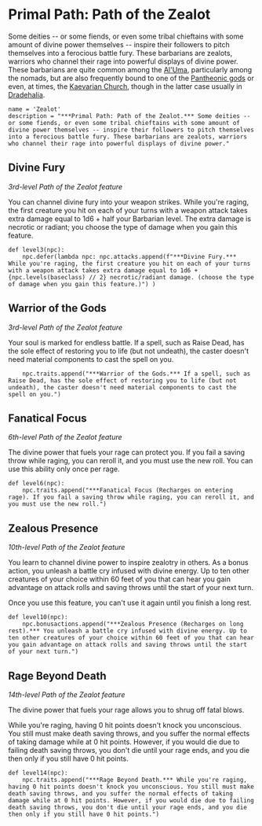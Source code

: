 # Primal Path: Path of the Zealot
Some deities -- or some fiends, or even some tribal chieftains with some amount of divine power themselves -- inspire their followers to pitch themselves into a ferocious battle fury. These barbarians are zealots, warriors who channel their rage into powerful displays of divine power. These barbarians are quite common among the [Al'Uma](../../Cultures/AlUma.md), particularly among the nomads, but are also frequently bound to one of the [Pantheonic gods](../../Religions/Pantheon/index.md) or even, at times, the [Kaevarian Church](../../Religions/KaevarianChurch.md), though in the latter case usually in [Dradehalia](../../Nations/Dradehalia.md).

```
name = 'Zealot'
description = "***Primal Path: Path of the Zealot.*** Some deities -- or some fiends, or even some tribal chieftains with some amount of divine power themselves -- inspire their followers to pitch themselves into a ferocious battle fury. These barbarians are zealots, warriors who channel their rage into powerful displays of divine power."
```

## Divine Fury
*3rd-level Path of the Zealot feature*

You can channel divine fury into your weapon strikes. While you're raging, the first creature you hit on each of your turns with a weapon attack takes extra damage equal to 1d6 + half your Barbarian level. The extra damage is necrotic or radiant; you choose the type of damage when you gain this feature.

```
def level3(npc):
    npc.defer(lambda npc: npc.attacks.append(f"***Divine Fury.*** While you're raging, the first creature you hit on each of your turns with a weapon attack takes extra damage equal to 1d6 + {npc.levels(baseclass) // 2} necrotic/radiant damage. (choose the type of damage when you gain this feature.)") )
```

## Warrior of the Gods
*3rd-level Path of the Zealot feature*

Your soul is marked for endless battle. If a spell, such as Raise Dead, has the sole effect of restoring you to life (but not undeath), the caster doesn't need material components to cast the spell on you.

```
    npc.traits.append("***Warrior of the Gods.*** If a spell, such as Raise Dead, has the sole effect of restoring you to life (but not undeath), the caster doesn't need material components to cast the spell on you.")
```

## Fanatical Focus
*6th-level Path of the Zealot feature*

The divine power that fuels your rage can protect you. If you fail a saving throw while raging, you can reroll it, and you must use the new roll. You can use this ability only once per rage.

```
def level6(npc):
    npc.traits.append("***Fanatical Focus (Recharges on entering rage). If you fail a saving throw while raging, you can reroll it, and you must use the new roll.")
```

## Zealous Presence
*10th-level Path of the Zealot feature*

You learn to channel divine power to inspire zealotry in others. As a bonus action, you unleash a battle cry infused with divine energy. Up to ten other creatures of your choice within 60 feet of you that can hear you gain advantage on attack rolls and saving throws until the start of your next turn.

Once you use this feature, you can't use it again until you finish a long rest.

```
def level10(npc):
    npc.bonusactions.append("***Zealous Presence (Recharges on long rest).*** You unleash a battle cry infused with divine energy. Up to ten other creatures of your choice within 60 feet of you that can hear you gain advantage on attack rolls and saving throws until the start of your next turn.")
```

## Rage Beyond Death
*14th-level Path of the Zealot feature*

The divine power that fuels your rage allows you to shrug off fatal blows.

While you're raging, having 0 hit points doesn't knock you unconscious. You still must make death saving throws, and you suffer the normal effects of taking damage while at 0 hit points. However, if you would die due to failing death saving throws, you don't die until your rage ends, and you die then only if you still have 0 hit points.

```
def level14(npc):
    npc.traits.append("***Rage Beyond Death.*** While you're raging, having 0 hit points doesn't knock you unconscious. You still must make death saving throws, and you suffer the normal effects of taking damage while at 0 hit points. However, if you would die due to failing death saving throws, you don't die until your rage ends, and you die then only if you still have 0 hit points.")
```